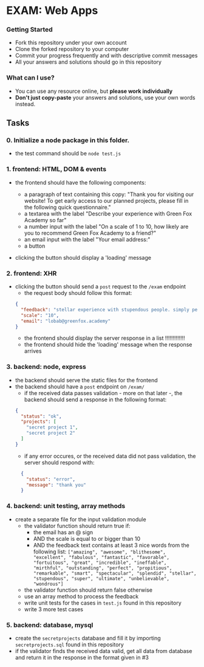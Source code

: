 # EXAM: Web Apps

### Getting Started
 - Fork this repository under your own account
 - Clone the forked repository to your computer
 - Commit your progress frequently and with descriptive commit messages
 - All your answers and solutions should go in this repository

### What can I use?
- You can use any resource online, but **please work individually**
- **Don't just copy-paste** your answers and solutions, use your own words instead.


## Tasks

### 0. Initialize a node package in this folder.
- the test command should be `node test.js`

### 1. frontend: HTML, DOM & events
- the frontend should have the following components:
  - a paragraph of text containing this copy: "Thank you for visiting our website! To get early access to our planned projects, please fill in the following quick questionnaire."
  - a textarea with the label "Describe your experience with Green Fox Academy so far"
  - a number input with the label "On a scale of 1 to 10, how likely are you to recommend Green Fox Academy to a friend?"
  - an email input with the label "Your email address:"
  - a button

- clicking the button should display a 'loading' message

### 2. frontend: XHR
- clicking the button should send a `post` request to the `/exam` endpoint
  - the request body should follow this format:
  ```json
  {
    "feedback": "stellar experience with stupendous people. simply perfect",
    "scale": "10",
    "email": "lobab@greenfox.academy"
  }
  ```
  - the frontend should display the server response in a list     !!!!!!!!!!!!!
  - the frontend should hide the 'loading' message when the response arrives

### 3. backend: node, express
- the backend should serve the static files for the frontend
- the backend should have a `post` endpoint on `/exam/`
  - if the received data passes validation - more on that later -, the backend should send a response in the following format:   
  ```json
  {
    "status": "ok",
    "projects": [
      "secret project 1",
      "secret project 2"
    ]
  }
  ```
  - if any error occures, or the received data did not pass validation, the server should respond with:   
  ```json
    {
      "status": "error",
      "message": "thank you"
    }
  ```

### 4. backend: unit testing, array methods
- create a separate file for the input validation module
  - the validator function should return true if:
    - the email has an @ sign
    - AND the scale is equal to or bigger than 10
    - AND the feedback text contains at least 3 nice words from the following list:
    `["amazing", "awesome", "blithesome", "excellent", "fabulous", "fantastic", "favorable", "fortuitous", "great", "incredible", "ineffable", "mirthful", "outstanding", "perfect", "propitious", "remarkable", "smart", "spectacular", "splendid", "stellar", "stupendous", "super", "ultimate", "unbelievable", "wondrous"]`
  - the validator function should return false otherwise
  - use an array method to process the feedback
  - write unit tests for the cases in `test.js` found in this repository
  - write 3 more test cases

### 5. backend: database, mysql
- create the `secretprojects` database and fill it by importing `secretprojects.sql` found in this repository
- if the validator finds the received data valid, get all data from database and return it in the response in the format given in #3
